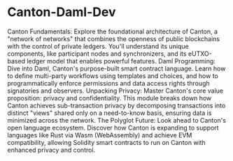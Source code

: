# Canton-Daml-Dev

Canton Fundamentals: Explore the foundational architecture of Canton, a "network of networks" that combines the openness of public blockchains with the control of private ledgers. You'll understand its unique components, like participant nodes and synchronizers, and its eUTXO-based ledger model that enables powerful features.
Daml Programming: Dive into Daml, Canton's purpose-built smart contract language. Learn how to define multi-party workflows using templates and choices, and how to programmatically enforce permissions and data access rights through signatories and observers.
Unpacking Privacy: Master Canton's core value proposition: privacy and confidentiality. This module breaks down how Canton achieves sub-transaction privacy by decomposing transactions into distinct "views" shared only on a need-to-know basis, ensuring data is minimized across the network. The Polyglot Future: Look ahead to Canton's open language ecosystem. Discover how Canton is expanding to support languages like Rust via Wasm (WebAssembly) and achieve EVM compatibility, allowing Solidity smart contracts to run on Canton with enhanced privacy and control.

